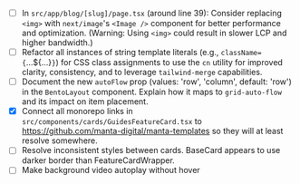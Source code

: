 - [ ] In `src/app/blog/[slug]/page.tsx` (around line 39): Consider replacing `<img>` with `next/image`'s `<Image />` component for better performance and optimization. (Warning: Using `<img>` could result in slower LCP and higher bandwidth.)
- [ ] Refactor all instances of string template literals (e.g., `className={`...${...}`}`) for CSS class assignments to use the `cn` utility for improved clarity, consistency, and to leverage `tailwind-merge` capabilities.
- [ ] Document the new `autoFlow` prop (values: 'row', 'column', default: 'row') in the `BentoLayout` component. Explain how it maps to `grid-auto-flow` and its impact on item placement.
- [x] Connect all monorepo links in `src/components/cards/GuidesFeatureCard.tsx` to https://github.com/manta-digital/manta-templates so they will at least resolve somewhere.
- [ ] Resolve inconsistent styles between cards.  BaseCard appears to use darker border than FeatureCardWrapper.
- [ ] Make background video autoplay without hover